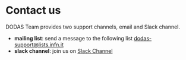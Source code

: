 # Contact us

DODAS Team provides two support channels, email and Slack channel. 

- __mailing list__: send a message to the following list dodas-support@lists.infn.it
- __slack channel__: join us on [Slack Channel](https://dodas-infn.slack.com/archives/CAJ6VG71A)



